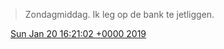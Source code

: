 > Zondagmiddag\. Ik leg op de bank te jetliggen\.

<img src="../../media/tweet.ico" width="12" /> [Sun Jan 20 16:21:02 +0000 2019](https://twitter.com/DromerDenker/status/1087022196407578624)